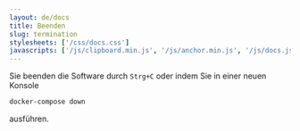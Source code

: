 ```yaml
---
layout: de/docs
title: Beenden
slug: termination
stylesheets: ['/css/docs.css']
javascripts: ['/js/clipboard.min.js', '/js/anchor.min.js', '/js/docs.js']
---
```

Sie beenden die Software durch `Strg+C` oder indem Sie in einer neuen Konsole

```sh
docker-compose down
```

ausführen.
